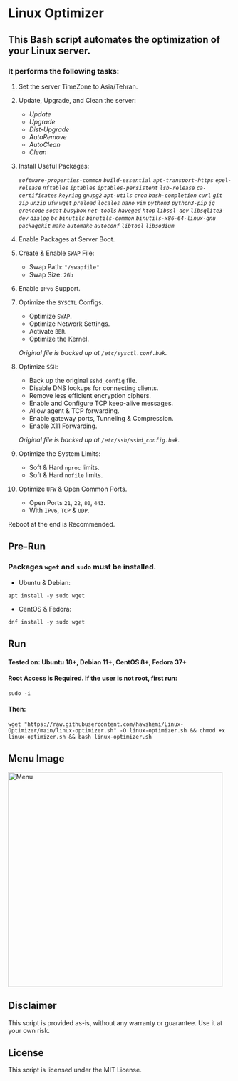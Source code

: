 # Linux Optimizer

## This Bash script automates the optimization of your Linux server.
### It performs the following tasks:
    
    
1. Set the server TimeZone to Asia/Tehran.
    

2. Update, Upgrade, and Clean the server:
    - _Update_
    - _Upgrade_
    - _Dist-Upgrade_
    - _AutoRemove_
    - _AutoClean_
    - _Clean_


3. Install Useful Packages:

    _`software-properties-common`_ _`build-essential`_ _`apt-transport-https`_ _`epel-release`_ _`nftables`_ _`iptables`_ _`iptables-persistent`_ _`lsb-release`_ _`ca-certificates`_ _`keyring`_ _`gnupg2`_ _`apt-utils`_ _`cron`_ _`bash-completion`_ _`curl`_ _`git`_ _`zip`_ _`unzip`_ _`ufw`_ _`wget`_ _`preload`_ _`locales`_ _`nano`_ _`vim`_ _`python3`_ _`python3-pip`_ _`jq`_ _`qrencode`_ _`socat`_ _`busybox`_ _`net-tools`_ _`haveged`_ _`htop`_ _`libssl-dev`_ _`libsqlite3-dev`_ _`dialog`_ _`bc`_ _`binutils`_ _`binutils-common`_ _`binutils-x86-64-linux-gnu`_ _`packagekit`_ _`make`_ _`automake`_ _`autoconf`_ _`libtool`_ _`libsodium`_

    
4. Enable Packages at Server Boot.


5. Create & Enable `SWAP` File:
    - Swap Path: `"/swapfile"`
    - Swap Size: `2Gb`


6. Enable `IPv6` Support.


7. Optimize the `SYSCTL` Configs.
    - Optimize `SWAP`.
    - Optimize Network Settings.
    - Activate `BBR`.
    - Optimize the Kernel.

    *Original file is backed up at `/etc/sysctl.conf.bak`.*

    
8. Optimize `SSH`:
    - Back up the original `sshd_config` file.
    - Disable DNS lookups for connecting clients.
    - Remove less efficient encryption ciphers.
    - Enable and Configure TCP keep-alive messages.
    - Allow agent & TCP forwarding.
    - Enable gateway ports, Tunneling & Compression.
    - Enable X11 Forwarding.

    *Original file is backed up at `/etc/ssh/sshd_config.bak`.*
   

10. Optimize the System Limits:
    - Soft & Hard `nproc` limits.
    - Soft & Hard `nofile` limits.
    
    
11. Optimize `UFW` & Open Common Ports.
    - Open Ports `21`, `22`, `80`, `443`.
    - With `IPv6`, `TCP` & `UDP`.

    
Reboot at the end is Recommended.


## Pre-Run

### Packages `wget` and `sudo` must be installed.

- Ubuntu & Debian:
```
apt install -y sudo wget
```
- CentOS & Fedora:
```
dnf install -y sudo wget
```


## Run
#### **Tested on:** Ubuntu 18+, Debian 11+, CentOS 8+, Fedora 37+

#### Root Access is Required. If the user is not root, first run:
```
sudo -i
```
#### Then:
```
wget "https://raw.githubusercontent.com/hawshemi/Linux-Optimizer/main/linux-optimizer.sh" -O linux-optimizer.sh && chmod +x linux-optimizer.sh && bash linux-optimizer.sh 
```


## Menu Image
<img width="481" title="Menu" alt="Menu" src="https://github.com/hawshemi/Linux-Optimizer/assets/16742123/64847a99-4efe-4d28-aec1-6d08a7fee335">


## Disclaimer
This script is provided as-is, without any warranty or guarantee. Use it at your own risk.


## License
This script is licensed under the MIT License.
